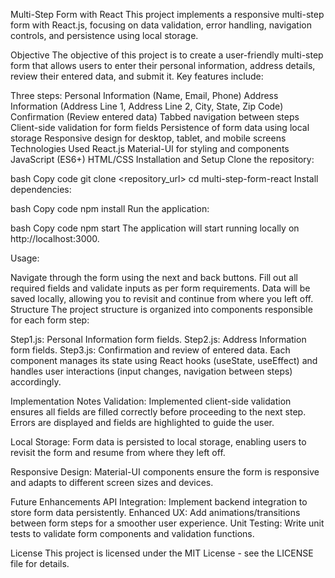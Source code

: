 Multi-Step Form with React
This project implements a responsive multi-step form with React.js, focusing on data validation, error handling, navigation controls, and persistence using local storage.

Objective
The objective of this project is to create a user-friendly multi-step form that allows users to enter their personal information, address details, review their entered data, and submit it. Key features include:

Three steps:
Personal Information (Name, Email, Phone)
Address Information (Address Line 1, Address Line 2, City, State, Zip Code)
Confirmation (Review entered data)
Tabbed navigation between steps
Client-side validation for form fields
Persistence of form data using local storage
Responsive design for desktop, tablet, and mobile screens
Technologies Used
React.js
Material-UI for styling and components
JavaScript (ES6+)
HTML/CSS
Installation and Setup
Clone the repository:

bash
Copy code
git clone <repository_url>
cd multi-step-form-react
Install dependencies:

bash
Copy code
npm install
Run the application:

bash
Copy code
npm start
The application will start running locally on http://localhost:3000.

Usage:

Navigate through the form using the next and back buttons.
Fill out all required fields and validate inputs as per form requirements.
Data will be saved locally, allowing you to revisit and continue from where you left off.
Structure
The project structure is organized into components responsible for each form step:

Step1.js: Personal Information form fields.
Step2.js: Address Information form fields.
Step3.js: Confirmation and review of entered data.
Each component manages its state using React hooks (useState, useEffect) and handles user interactions (input changes, navigation between steps) accordingly.

Implementation Notes
Validation: Implemented client-side validation ensures all fields are filled correctly before proceeding to the next step. Errors are displayed and fields are highlighted to guide the user.

Local Storage: Form data is persisted to local storage, enabling users to revisit the form and resume from where they left off.

Responsive Design: Material-UI components ensure the form is responsive and adapts to different screen sizes and devices.

Future Enhancements
API Integration: Implement backend integration to store form data persistently.
Enhanced UX: Add animations/transitions between form steps for a smoother user experience.
Unit Testing: Write unit tests to validate form components and validation functions.

License
This project is licensed under the MIT License - see the LICENSE file for details.
